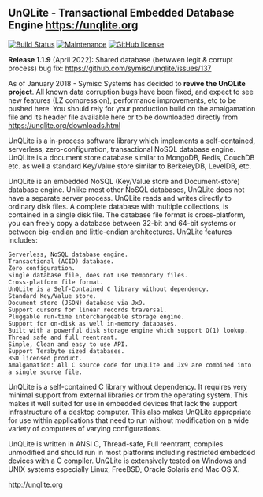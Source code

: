 ## UnQLite - Transactional Embedded Database Engine https://unqlite.org
[![Build Status](https://travis-ci.org/symisc/unqlite.svg?branch=master)](https://travis-ci.org/symisc/unqlite) [![Maintenance](https://img.shields.io/badge/Maintained%3F-yes-green.svg)](https://github.com/symisc/unqlite/pulse) [![GitHub license](https://img.shields.io/pypi/l/Django.svg)](https://unqlite.org/licensing.html) 

**Release 1.1.9** (April 2022): Shared database (betwwen legit & corrupt process) bug fix: https://github.com/symisc/unqlite/issues/137

As of January 2018 - Symisc Systems has decided to **revive the UnQLite project**. All known data corruption bugs have been fixed, and expect to see new features (LZ compression), performance improvements, etc to be pushed here.
You should rely for your production build on the amalgamation file and its header file available here or to be downloaded directly from https://unqlite.org/downloads.html


UnQLite is a in-process software library which implements a self-contained, serverless, zero-configuration, transactional NoSQL database engine. UnQLite is a document store database similar to MongoDB, Redis, CouchDB etc. as well a standard Key/Value store similar to BerkeleyDB, LevelDB, etc.


UnQLite is an embedded NoSQL (Key/Value store and Document-store) database engine. Unlike most other NoSQL databases, UnQLite does not have a separate server process. UnQLite reads and writes directly to ordinary disk files. A complete database with multiple collections, is contained in a single disk file. The database file format is cross-platform, you can freely copy a database between 32-bit and 64-bit systems or between big-endian and little-endian architectures. UnQLite features includes:


    Serverless, NoSQL database engine.
    Transactional (ACID) database.
    Zero configuration.
    Single database file, does not use temporary files.
    Cross-platform file format.
    UnQLite is a Self-Contained C library without dependency.
    Standard Key/Value store.
    Document store (JSON) database via Jx9.
    Support cursors for linear records traversal.
    Pluggable run-time interchangeable storage engine.
    Support for on-disk as well in-memory databases.
    Built with a powerful disk storage engine which support O(1) lookup.
    Thread safe and full reentrant.
    Simple, Clean and easy to use API.
    Support Terabyte sized databases.
    BSD licensed product.
    Amalgamation: All C source code for UnQLite and Jx9 are combined into a single source file.



UnQLite is a self-contained C library without dependency. It requires very minimal support from external libraries or from the operating system. This makes it well suited for use in embedded devices that lack the support infrastructure of a desktop computer. This also makes UnQLite appropriate for use within applications that need to run without modification on a wide variety of computers of varying configurations.

UnQLite is written in ANSI C, Thread-safe, Full reentrant, compiles unmodified and should run in most platforms including restricted embedded devices with a C compiler. UnQLite is extensively tested on Windows and UNIX systems especially Linux, FreeBSD, Oracle Solaris and Mac OS X.


http://unqlite.org
